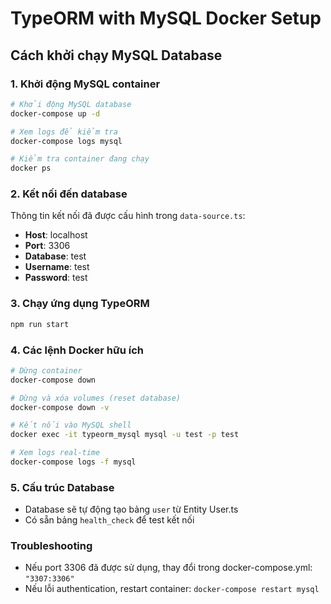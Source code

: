 # TypeORM with MySQL Docker Setup

## Cách khởi chạy MySQL Database

### 1. Khởi động MySQL container
```bash
# Khởi động MySQL database
docker-compose up -d

# Xem logs để kiểm tra
docker-compose logs mysql

# Kiểm tra container đang chạy
docker ps
```

### 2. Kết nối đến database
Thông tin kết nối đã được cấu hình trong `data-source.ts`:
- **Host**: localhost
- **Port**: 3306
- **Database**: test
- **Username**: test
- **Password**: test

### 3. Chạy ứng dụng TypeORM
```bash
npm run start
```

### 4. Các lệnh Docker hữu ích

```bash
# Dừng container
docker-compose down

# Dừng và xóa volumes (reset database)
docker-compose down -v

# Kết nối vào MySQL shell
docker exec -it typeorm_mysql mysql -u test -p test

# Xem logs real-time
docker-compose logs -f mysql
```

### 5. Cấu trúc Database
- Database sẽ tự động tạo bảng `user` từ Entity User.ts
- Có sẵn bảng `health_check` để test kết nối

### Troubleshooting
- Nếu port 3306 đã được sử dụng, thay đổi trong docker-compose.yml: `"3307:3306"`
- Nếu lỗi authentication, restart container: `docker-compose restart mysql`

